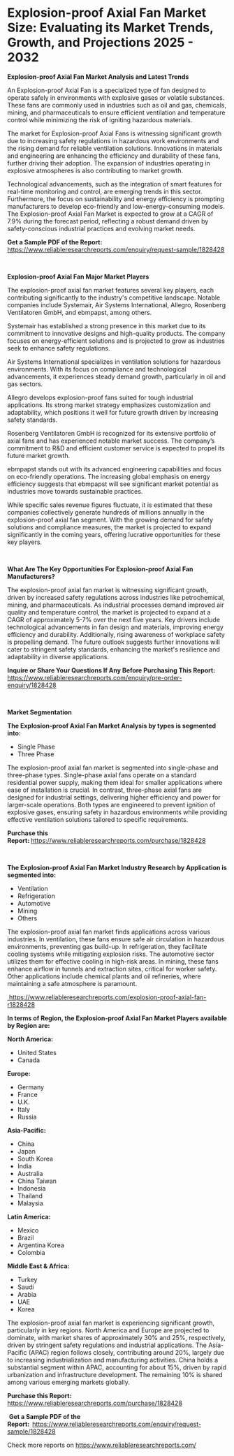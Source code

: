 <p><h1>Explosion-proof Axial Fan Market Size: Evaluating its Market Trends, Growth, and Projections 2025 - 2032</h1></p><p><strong>Explosion-proof Axial Fan Market Analysis and Latest Trends</strong></p>
<p><p>An Explosion-proof Axial Fan is a specialized type of fan designed to operate safely in environments with explosive gases or volatile substances. These fans are commonly used in industries such as oil and gas, chemicals, mining, and pharmaceuticals to ensure efficient ventilation and temperature control while minimizing the risk of igniting hazardous materials.</p><p>The market for Explosion-proof Axial Fans is witnessing significant growth due to increasing safety regulations in hazardous work environments and the rising demand for reliable ventilation solutions. Innovations in materials and engineering are enhancing the efficiency and durability of these fans, further driving their adoption. The expansion of industries operating in explosive atmospheres is also contributing to market growth. </p><p>Technological advancements, such as the integration of smart features for real-time monitoring and control, are emerging trends in this sector. Furthermore, the focus on sustainability and energy efficiency is prompting manufacturers to develop eco-friendly and low-energy-consuming models. The Explosion-proof Axial Fan Market is expected to grow at a CAGR of 7.9% during the forecast period, reflecting a robust demand driven by safety-conscious industrial practices and evolving market needs.</p></p>
<p><strong>Get a Sample PDF of the Report:&nbsp;</strong> <a href="https://www.reliableresearchreports.com/enquiry/request-sample/1828428?utm_campaign=2442&utm_medium=2&utm_source=Github&utm_content=ia&utm_term=28022025&utm_id=explosion-proof-axial-fan">https://www.reliableresearchreports.com/enquiry/request-sample/1828428</a></p>
<p>&nbsp;</p>
<p><strong>Explosion-proof Axial Fan Major Market Players</strong></p>
<p><p>The explosion-proof axial fan market features several key players, each contributing significantly to the industry's competitive landscape. Notable companies include Systemair, Air Systems International, Allegro, Rosenberg Ventilatoren GmbH, and ebmpapst, among others.</p><p>Systemair has established a strong presence in this market due to its commitment to innovative designs and high-quality products. The company focuses on energy-efficient solutions and is projected to grow as industries seek to enhance safety regulations.</p><p>Air Systems International specializes in ventilation solutions for hazardous environments. With its focus on compliance and technological advancements, it experiences steady demand growth, particularly in oil and gas sectors.</p><p>Allegro develops explosion-proof fans suited for tough industrial applications. Its strong market strategy emphasizes customization and adaptability, which positions it well for future growth driven by increasing safety standards.</p><p>Rosenberg Ventilatoren GmbH is recognized for its extensive portfolio of axial fans and has experienced notable market success. The company’s commitment to R&D and efficient customer service is expected to propel its future market growth.</p><p>ebmpapst stands out with its advanced engineering capabilities and focus on eco-friendly operations. The increasing global emphasis on energy efficiency suggests that ebmpapst will see significant market potential as industries move towards sustainable practices.</p><p>While specific sales revenue figures fluctuate, it is estimated that these companies collectively generate hundreds of millions annually in the explosion-proof axial fan segment. With the growing demand for safety solutions and compliance measures, the market is projected to expand significantly in the coming years, offering lucrative opportunities for these key players.</p></p>
<p>&nbsp;</p>
<p><strong>What Are The Key Opportunities For Explosion-proof Axial Fan Manufacturers?</strong></p>
<p><p>The explosion-proof axial fan market is witnessing significant growth, driven by increased safety regulations across industries like petrochemical, mining, and pharmaceuticals. As industrial processes demand improved air quality and temperature control, the market is projected to expand at a CAGR of approximately 5-7% over the next five years. Key drivers include technological advancements in fan design and materials, improving energy efficiency and durability. Additionally, rising awareness of workplace safety is propelling demand. The future outlook suggests further innovations will cater to stringent safety standards, enhancing the market's resilience and adaptability in diverse applications.</p></p>
<p><strong>Inquire or Share Your Questions If Any Before Purchasing This Report:</strong> <a href="https://www.reliableresearchreports.com/enquiry/pre-order-enquiry/1828428?utm_campaign=2442&utm_medium=2&utm_source=Github&utm_content=ia&utm_term=28022025&utm_id=explosion-proof-axial-fan">https://www.reliableresearchreports.com/enquiry/pre-order-enquiry/1828428</a></p>
<p>&nbsp;</p>
<p><strong>Market Segmentation</strong></p>
<p><strong>The Explosion-proof Axial Fan Market Analysis by types is segmented into:</strong></p>
<p><ul><li>Single Phase</li><li>Three Phase</li></ul></p>
<p><p>The explosion-proof axial fan market is segmented into single-phase and three-phase types. Single-phase axial fans operate on a standard residential power supply, making them ideal for smaller applications where ease of installation is crucial. In contrast, three-phase axial fans are designed for industrial settings, delivering higher efficiency and power for larger-scale operations. Both types are engineered to prevent ignition of explosive gases, ensuring safety in hazardous environments while providing effective ventilation solutions tailored to specific requirements.</p></p>
<p><strong>Purchase this Report:&nbsp;</strong><a href="https://www.reliableresearchreports.com/purchase/1828428?utm_campaign=2442&utm_medium=2&utm_source=Github&utm_content=ia&utm_term=28022025&utm_id=explosion-proof-axial-fan">https://www.reliableresearchreports.com/purchase/1828428</a></p>
<p>&nbsp;</p>
<p><strong>The Explosion-proof Axial Fan Market Industry Research by Application is segmented into:</strong></p>
<p><ul><li>Ventilation</li><li>Refrigeration</li><li>Automotive</li><li>Mining</li><li>Others</li></ul></p>
<p><p>The explosion-proof axial fan market finds applications across various industries. In ventilation, these fans ensure safe air circulation in hazardous environments, preventing gas build-up. In refrigeration, they facilitate cooling systems while mitigating explosion risks. The automotive sector utilizes them for effective cooling in high-risk areas. In mining, these fans enhance airflow in tunnels and extraction sites, critical for worker safety. Other applications include chemical plants and oil refineries, where maintaining a safe atmosphere is paramount.</p></p>
<p><a href="https://www.reliableresearchreports.com/explosion-proof-axial-fan-r1828428?utm_campaign=2442&utm_medium=2&utm_source=Github&utm_content=ia&utm_term=28022025&utm_id=explosion-proof-axial-fan">&nbsp;https://www.reliableresearchreports.com/explosion-proof-axial-fan-r1828428</a></p>
<p><strong>In terms of Region, the Explosion-proof Axial Fan Market Players available by Region are:</strong></p>
<p>
    <p> <strong> North America: </strong>
        <ul>
            <li>United States</li>
            <li>Canada</li>
        </ul>
        </p> 
    <p> <strong> Europe: </strong>
        <ul>
            <li>Germany</li>
            <li>France</li>
            <li>U.K.</li>
            <li>Italy</li>
            <li>Russia</li>
        </ul>
        </p> 
    <p> <strong> Asia-Pacific: </strong>
        <ul>
            <li>China</li>
            <li>Japan</li>
            <li>South Korea</li>
            <li>India</li>
            <li>Australia</li>
            <li>China Taiwan</li>
            <li>Indonesia</li>
            <li>Thailand</li>
            <li>Malaysia</li>
        </ul>
        </p> 
    <p> <strong> Latin America: </strong>
        <ul>
            <li>Mexico</li>
            <li>Brazil</li>
            <li>Argentina Korea</li>
            <li>Colombia</li>
        </ul>
        </p> 
    <p> <strong> Middle East & Africa: </strong>
        <ul>
            <li>Turkey</li>
            <li>Saudi</li>
            <li>Arabia</li>
            <li>UAE</li>
            <li>Korea</li>
        </ul>
    </p>
    </p>
<p><p>The explosion-proof axial fan market is experiencing significant growth, particularly in key regions. North America and Europe are projected to dominate, with market shares of approximately 30% and 25%, respectively, driven by stringent safety regulations and industrial applications. The Asia-Pacific (APAC) region follows closely, contributing around 20%, largely due to increasing industrialization and manufacturing activities. China holds a substantial segment within APAC, accounting for about 15%, driven by rapid urbanization and infrastructure development. The remaining 10% is shared among various emerging markets globally.</p></p>
<p><strong>Purchase this Report: </strong><a href="https://www.reliableresearchreports.com/purchase/1828428?utm_campaign=2442&utm_medium=2&utm_source=Github&utm_content=ia&utm_term=28022025&utm_id=explosion-proof-axial-fan">https://www.reliableresearchreports.com/purchase/1828428</a></p>
<p>&nbsp;<strong>Get a Sample PDF of the Report:&nbsp;&nbsp;</strong><a href="https://www.reliableresearchreports.com/enquiry/request-sample/1828428?utm_campaign=2442&utm_medium=2&utm_source=Github&utm_content=ia&utm_term=28022025&utm_id=explosion-proof-axial-fan">https://www.reliableresearchreports.com/enquiry/request-sample/1828428</a></p>
<p><strong></strong></p>
<p>Check more reports on <a href="https://www.reliableresearchreports.com/?utm_campaign=2442&utm_medium=2&utm_source=Github&utm_content=ia&utm_term=28022025&utm_id=explosion-proof-axial-fan">https://www.reliableresearchreports.com/</a></p>
